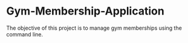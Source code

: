 # Gym-Membership-Application
The objective of this project is to manage gym memberships using the command line.
